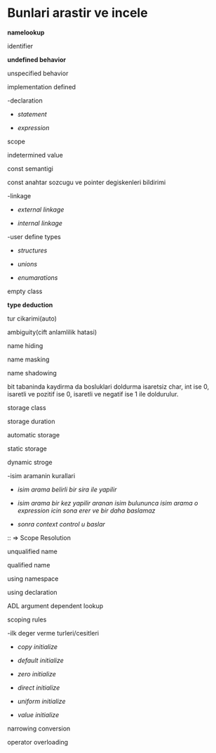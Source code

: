 # Bunlari arastir ve incele

**namelookup**

identifier

**undefined behavior**

unspecified behavior

implementation defined

-declaration

* *statement*

* *expression*

scope

indetermined value

const semantigi

const anahtar sozcugu ve pointer degiskenleri bildirimi

-linkage

* *external linkage*

* *internal linkage*

-user define types

* *structures*

* *unions*

* *enumarations*

empty class

**type deduction**

tur cikarimi(auto)

ambiguity(cift anlamlilik hatasi)

name hiding

name masking

name shadowing

bit tabaninda kaydirma da bosluklari doldurma isaretsiz char, int ise 0, isaretli ve pozitif ise 0, isaretli ve negatif ise 1 ile doldurulur.

storage class

storage duration

automatic storage

static storage

dynamic stroge

-isim aramanin kurallari

* *isim arama belirli bir sira ile yapilir*

* *isim arama bir kez yapilir aranan isim bulununca isim arama o expression icin sona erer ve bir daha baslamaz*

* *sonra context control u baslar*

:: => Scope Resolution

unqualified name

qualified name

using namespace

using declaration

ADL argument dependent lookup

scoping rules

-ilk deger verme turleri/cesitleri

* *copy initialize*

* *default initialize*

* *zero initialize*

* *direct initialize*

* *uniform initialize*

* *value initialize*

narrowing conversion

operator overloading
